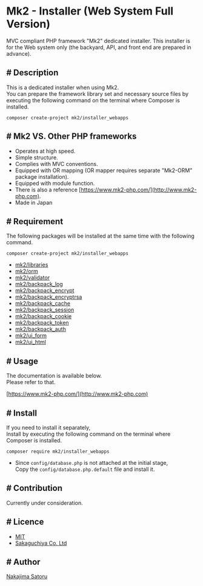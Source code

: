 Mk2 - Installer (Web System Full Version)
====

MVC compliant PHP framework "Mk2" dedicated installer.
This installer is for the Web system only (the backyard, API, and front end are prepared in advance).

## # Description

This is a dedicated installer when using Mk2.  
You can prepare the framework library set and necessary source files by executing the following command on the terminal where Composer is installed.

```
composer create-project mk2/installer_webapps
```

## # Mk2 VS. Other PHP frameworks

-  Operates at high speed.
-  Simple structure.
-  Complies with MVC conventions.
-  Equipped with OR mapping (OR mapper requires separate "Mk2-ORM" package installation).
-  Equipped with module function.
-  There is also a reference [https://www.mk2-php.com/](http://www.mk2-php.com).
-  Made in Japan

## # Requirement

The following packages will be installed at the same time with the following command.

```
composer create-project mk2/installer_webapps
```

- [mk2/libraries](http://github.com/mk2-php/libraries)
- [mk2/orm](http://github.com/mk2-php/orm)
- [mk2/validator](http://github.com/mk2-php/validator)
- [mk2/backpack_log](http://github.com/mk2-php/backpack_log)
- [mk2/backpack_encrypt](http://github.com/mk2-php/backpack_encrypt)
- [mk2/backpack_encryptrsa](http://github.com/mk2-php/backpack_encryptrsa)
- [mk2/backpack_cache](http://github.com/mk2-php/backpack_cache)
- [mk2/backpack_session](http://github.com/mk2-php/backpack_session)
- [mk2/backpack_cookie](http://github.com/mk2-php/backpack_cookie)
- [mk2/backpack_token](http://github.com/mk2-php/backpack_token)
- [mk2/backpack_auth](http://github.com/mk2-php/backpack_auth)
- [mk2/ui_form](http://github.com/mk2-php/ui_form)
- [mk2/ui_html](http://github.com/mk2-php/ui_html)

## # Usage

The documentation is available below.  
Please refer to that.

[https://www.mk2-php.com/](http://www.mk2-php.com)

## # Install

If you need to install it separately,  
Install by executing the following command on the terminal where Composer is installed.

```
composer require mk2/installer_webapps
```

* Since ``config/database.php`` is not attached at the initial stage,  
Copy the ``config/database.php.default`` file and install it.

## # Contribution

Currently under consideration.

## # Licence

- [MIT](https://github.com/tcnksm/tool/blob/master/LICENCE)
- [Sakaguchiya Co. Ltd](https://www.teastalk.jp/)

## # Author

[Nakajima Satoru](https://github.com/mk2-php)
